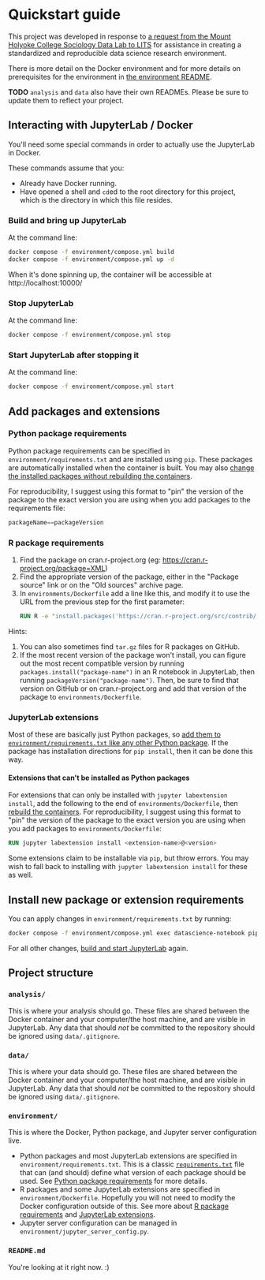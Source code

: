# Quickstart guide

This project was developed in response to [a request from the Mount Holyoke College Sociology Data Lab to LITS](https://docs.google.com/document/d/1aEAwJX2ccDEbcrMphFKG6Z8XaFU-yQ4xG-hqFXWdCT0/edit) for assistance in creating a standardized and reproducible data science research environment.

There is more detail on the Docker environment and for more details on prerequisites for the environment in [the environment README](environment/README.md).

**TODO** `analysis` and `data` also have their own READMEs. Please be sure to update them to reflect your project.



## Interacting with JupyterLab / Docker

You'll need some special commands in order to actually use the JupyterLab in Docker.

These commands assume that you:
- Already have Docker running.
- Have opened a shell and `cd`ed to the root directory for this project, which is the directory in which this file resides.


### Build and bring up JupyterLab 

At the command line:
```bash
docker compose -f environment/compose.yml build
docker compose -f environment/compose.yml up -d
```

When it's done spinning up, the container will be accessible at http://localhost:10000/


### Stop JupyterLab

At the command line:
```bash
docker compose -f environment/compose.yml stop
```


### Start JupyterLab after stopping it

At the command line:
```bash
docker compose -f environment/compose.yml start
```



## Add packages and extensions


### Python package requirements

Python package requirements can be specified in `environment/requirements.txt` and are installed using `pip`. These packages are automatically installed when the container is built. You may also [change the installed packages without rebuilding the containers](#changing-the-installed-packages).

For reproducibility, I suggest using this format to "pin" the version of the package to the exact version you are using when you add packages to the requirements file:
```python
packageName==packageVersion
```


### R package requirements

1. Find the package on cran.r-project.org (eg: https://cran.r-project.org/package=XML)
1. Find the appropriate version of the package, either in the "Package source" link or on the "Old sources" archive page.
1. In `environments/Dockerfile` add a line like this, and modify it to use the URL from the previous step for the first parameter:
    ```dockerfile
    RUN R -e "install.packages('https://cran.r-project.org/src/contrib/Archive/XML/XML_3.99-0.3.tar.gz', repos=NULL, type='source')"
    ```

Hints:
1. You can also sometimes find `tar.gz` files for R packages on GitHub.
1. If the most recent version of the package won't install, you can figure out the most recent compatible version by running `packages.install("package-name")` in an R notebook in JupyterLab, then running `packageVersion("package-name")`. Then, be sure to find that version on GitHub or on cran.r-project.org and add that version of the package to `environments/Dockerfile`.

### JupyterLab extensions

Most of these are basically just Python packages, so [add them to `environment/requirements.txt` like any other Python package](#python-package-requirements). If the package has installation directions for `pip install`, then it can be done this way.

#### Extensions that can't be installed as Python packages

For extensions that can only be installed with `jupyter labextension install`, add the following to the end of `environments/Dockerfile`, then [rebuild the containers](#rebuilding-the-container). For reproducibility, I suggest using this format to "pin" the version of the package to the exact version you are using when you add packages to `environments/Dockerfile`:
```dockerfile
RUN jupyter labextension install <extension-name>@<version>
```

Some extensions claim to be installable via `pip`, but throw errors. You may wish to fall back to installing with `jupyter labextension install` for these as well.



## Install new package or extension requirements

You can apply changes in `environment/requirements.txt` by running: 
```bash
docker compose -f environment/compose.yml exec datascience-notebook pip install --no-cache-dir --quiet --requirement ./requirements.txt
```

For all other changes, [build and start JupyterLab](#build-and-start-jupyterlab) again.



## Project structure


### `analysis/`

This is where your analysis should go. These files are shared between the Docker container and your computer/the host machine, and are visible in JupyterLab. Any data that should _not_ be committed to the repository should be ignored using `data/.gitignore`.

### `data/`

This is where your data should go. These files are shared between the Docker container and your computer/the host machine, and are visible in JupyterLab. Any data that should _not_ be committed to the repository should be ignored using `data/.gitignore`.


### `environment/`

This is where the Docker, Python package, and Jupyter server configuration live. 

- Python packages and most JupyterLab extensions are specified in `environment/requirements.txt`. This is a classic [`requirements.txt`](https://pip.pypa.io/en/stable/reference/requirements-file-format/) file that can (and should) define what version of each package should be used. See [Python package requirements](#python-package-requirements) for more details.
- R packages and some JupyterLab extensions are specified in `environment/Dockerfile`. Hopefully you will not need to modify the Docker configuration outside of this. See more about [R package requirements](#r-package-requirements) and [JupyterLab extensions](#jupyterlab-extensions).
- Jupyter server configuration can be managed in `environment/jupyter_server_config.py`.



### `README.md`

You're looking at it right now. :)

